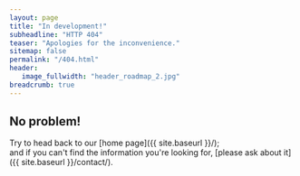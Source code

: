 ```yaml
---
layout: page
title: "In development!"
subheadline: "HTTP 404"
teaser: "Apologies for the inconvenience."
sitemap: false
permalink: "/404.html"
header:
   image_fullwidth: "header_roadmap_2.jpg"
breadcrumb: true
---
```

## No problem!

Try to head back to our [home page]({{ site.baseurl }}/);  
and if you can't find the information you're looking for, [please ask about it]({{ site.baseurl }}/contact/).


<!-- ### Search

{% include _google_search.html %} -->

